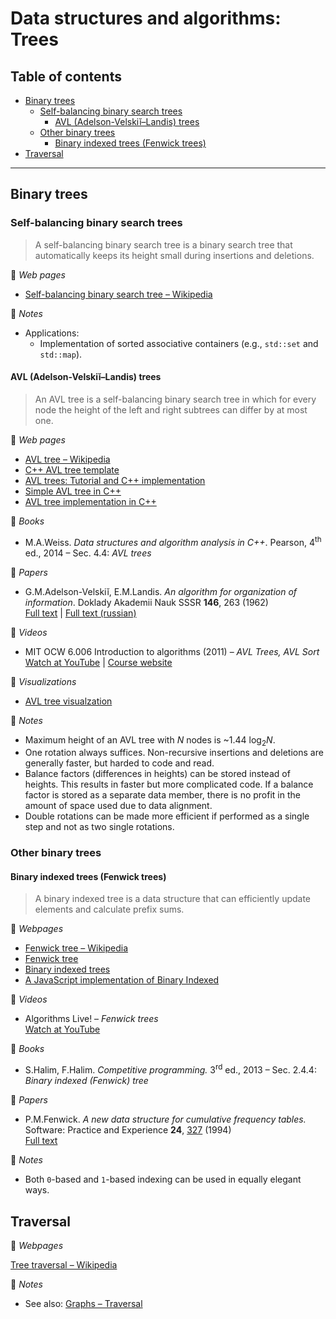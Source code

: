 # Data structures and algorithms: Trees

## Table of contents

* [Binary trees](#binary-trees)
	* [Self-balancing binary search trees](#self-balancing-binary-search-trees)
		* [AVL (Adelson-Velskiĭ&ndash;Landis) trees](#avl-adelson-velskiĭlandis-trees)
	* [Other binary trees](#other-binary-trees)
		* [Binary indexed trees (Fenwick trees)](#binary-indexed-trees-fenwick-trees)
* [Traversal](#traversal)

---

## Binary trees

<!--
### Binary search trees

A binary search tree is a rooted binary tree that satisfies the binary search property: the value in each node must be greater than or equal to any value stored in the left subtree, and less than or equal to any value stored in the right subtree.-->

### Self-balancing binary search trees

> A self-balancing binary search tree is a binary search tree that automatically keeps its height small during insertions and deletions.

:link: *Web pages*

* [Self-balancing binary search tree &ndash; Wikipedia](https://en.wikipedia.org/wiki/Self-balancing_binary_search_tree) <!-- TODO : link -->

:memo: *Notes*

* Applications:
	* Implementation of sorted associative containers (e.g., `std::set` and `std::map`).

#### AVL (Adelson-Velskiĭ&ndash;Landis) trees

> An AVL tree is a self-balancing binary search tree in which for every node the height of the left and right subtrees can differ by at most one.

:link: *Web pages*

* [AVL tree &ndash; Wikipedia](https://en.wikipedia.org/wiki/AVL_tree)
* [C++ AVL tree template](https://www.codeproject.com/Articles/2839/C-AVL-Tree-Template)
* [AVL trees: Tutorial and C++ implementation](https://www.bradapp.com/ftp/src/libs/C++/AvlTrees.html)
* [Simple AVL tree in C++](http://somethingk.com/main/?p=1127)
* [AVL tree implementation in C++](https://gist.github.com/harish-r/097688ac7f48bcbadfa5)

:book: *Books*

* M.A.Weiss. *Data structures and algorithm analysis in C++*. Pearson, 4<sup>th</sup> ed., 2014 &ndash; Sec. 4.4: *AVL trees*

:page_facing_up: *Papers*

* G.M.Adelson-Velskiĭ, E.M.Landis. *An algorithm for organization of information*. Doklady Akademii Nauk SSSR **146**, 263 (1962)\
[Full text](http://professor.ufabc.edu.br/~jesus.mena/courses/mc3305-2q-2015/AED2-10-avl-paper.pdf) | [Full text (russian)](http://www.mathnet.ru/links/29d35467640f7ae44d5d347a765fc559/dan26964.pdf)

:movie_camera: *Videos*

* MIT OCW 6.006 Introduction to algorithms (2011) &ndash; *AVL Trees, AVL Sort*\
[Watch at YouTube](https://www.youtube.com/watch?v=FNeL18KsWPc) | [Course website](https://ocw.mit.edu/courses/electrical-engineering-and-computer-science/6-006-introduction-to-algorithms-fall-2011/index.htm)

:dizzy: *Visualizations*

* [AVL tree visualzation](https://www.cs.usfca.edu/~galles/visualization/AVLtree.html)

:memo: *Notes*

* Maximum height of an AVL tree with *N* nodes is ~1.44 log<sub>2</sub>*N*.
* One rotation always suffices. Non-recursive insertions and deletions are generally faster, but harded to code and read.
* Balance factors (differences in heights) can be stored instead of heights. This results in faster but more complicated code. If a balance factor is stored as a separate data member, there is no profit in the amount of space used due to data alignment.
* Double rotations can be made more efficient if performed as a single step and not as two single rotations.

### Other binary trees

#### Binary indexed trees (Fenwick trees)

> A binary indexed tree is a data structure that can efficiently update elements and calculate prefix sums.

:link: *Webpages*

* [Fenwick tree &ndash; Wikipedia](https://en.wikipedia.org/wiki/Fenwick_tree)
* [Fenwick tree](https://brilliant.org/wiki/fenwick-tree/)
* [Binary indexed trees](https://www.topcoder.com/community/competitive-programming/tutorials/binary-indexed-trees/)
* [A JavaScript implementation of Binary Indexed](https://github.com/Microsoft/fast-binary-indexed-tree-js)

:movie_camera: *Videos*

* Algorithms Live! &ndash; *Fenwick trees*\
[Watch at YouTube](https://www.youtube.com/watch?v=kPaJfAUwViY)

:book: *Books*

* S.Halim, F.Halim. *Competitive programming.* 3<sup>rd</sup> ed., 2013 &ndash; Sec. 2.4.4: *Binary indexed (Fenwick) tree*

:page_facing_up: *Papers*

* P.M.Fenwick. *A new data structure for cumulative frequency tables.* Software: Practice and Experience **24**, [327](https://dx.doi.org/10.1002/spe.4380240306) (1994)\
[Full text](http://citeseerx.ist.psu.edu/viewdoc/download?doi=10.1.1.14.8917&rep=rep1&type=pdf)

:memo: *Notes*

* Both `0`-based and `1`-based indexing can be used in equally elegant ways.

## Traversal

:link: *Webpages*

[Tree traversal &ndash; Wikipedia](https://en.wikipedia.org/wiki/Tree_traversal)

:memo: *Notes*

* See also: [Graphs &ndash; Traversal](graphs.md#traversal)
